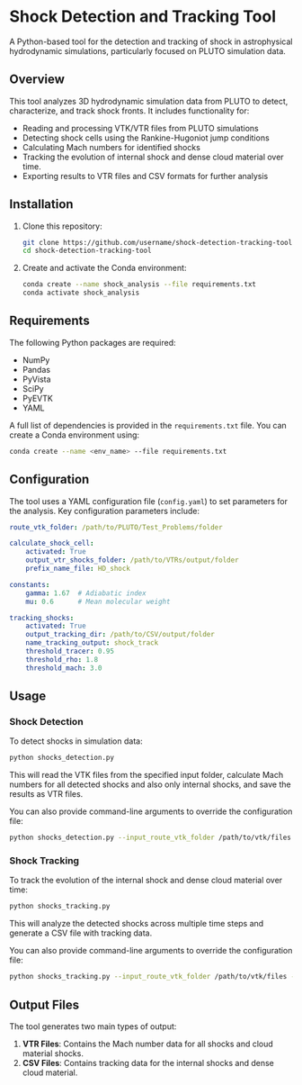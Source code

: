 # Shock Detection and Tracking Tool

A Python-based tool for the detection and tracking of shock in astrophysical hydrodynamic simulations, particularly focused on PLUTO simulation data.

## Overview

This tool analyzes 3D hydrodynamic simulation data from PLUTO to detect, characterize, and track shock fronts. It includes functionality for:

- Reading and processing VTK/VTR files from PLUTO simulations
- Detecting shock cells using the Rankine-Hugoniot jump conditions
- Calculating Mach numbers for identified shocks
- Tracking the evolution of internal shock and dense cloud material over time.
- Exporting results to VTR files and CSV formats for further analysis

## Installation

1. Clone this repository:
   ```bash
   git clone https://github.com/username/shock-detection-tracking-tool.git
   cd shock-detection-tracking-tool
   ```

2. Create and activate the Conda environment:
   ```bash
   conda create --name shock_analysis --file requirements.txt
   conda activate shock_analysis
   ```

## Requirements

The following Python packages are required:

- NumPy
- Pandas
- PyVista
- SciPy
- PyEVTK
- YAML

A full list of dependencies is provided in the `requirements.txt` file. You can create a Conda environment using:

```bash
conda create --name <env_name> --file requirements.txt
```

## Configuration

The tool uses a YAML configuration file (`config.yaml`) to set parameters for the analysis. Key configuration parameters include:

```yaml
route_vtk_folder: /path/to/PLUTO/Test_Problems/folder

calculate_shock_cell:
    activated: True
    output_vtr_shocks_folder: /path/to/VTRs/output/folder
    prefix_name_file: HD_shock

constants:
    gamma: 1.67  # Adiabatic index
    mu: 0.6      # Mean molecular weight

tracking_shocks:
    activated: True
    output_tracking_dir: /path/to/CSV/output/folder
    name_tracking_output: shock_track
    threshold_tracer: 0.95
    threshold_rho: 1.8
    threshold_mach: 3.0
```

## Usage

### Shock Detection

To detect shocks in simulation data:

```bash
python shocks_detection.py
```

This will read the VTK files from the specified input folder, calculate Mach numbers for all detected shocks and also only internal shocks, and save the results as VTR files.

You can also provide command-line arguments to override the configuration file:

```bash
python shocks_detection.py --input_route_vtk_folder /path/to/vtk/files --output_vtr_shocks_folder /path/to/output --prefix_name_file HD_shock --gamma 1.67
```

### Shock Tracking

To track the evolution of the internal shock and dense cloud material over time:

```bash
python shocks_tracking.py
```

This will analyze the detected shocks across multiple time steps and generate a CSV file with tracking data.

You can also provide command-line arguments to override the configuration file:

```bash
python shocks_tracking.py --input_route_vtk_folder /path/to/vtk/files --input_folder_mach /path/to/mach/files --name_mach_file HD_shock --output_tracking_dir /path/to/output --name_tracking_output shock_track --threshold_tracer 0.95 --threshold_rho 3.0 --threshold_mach 2.9
```

## Output Files

The tool generates two main types of output:

1. **VTR Files**: Contains the Mach number data for all shocks and cloud material shocks.
2. **CSV Files**: Contains tracking data for the internal shocks and dense cloud material.